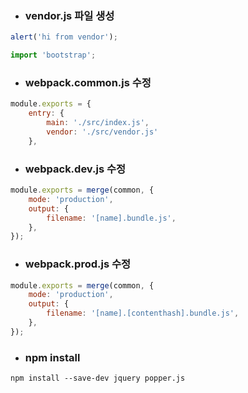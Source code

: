
- ### vendor.js 파일 생성
```javascript
alert('hi from vendor');

import 'bootstrap';
```

- ### webpack.common.js 수정
```javascript
module.exports = {
    entry: {
        main: './src/index.js',
        vendor: './src/vendor.js'
    },
```

- ### webpack.dev.js 수정
```javascript
module.exports = merge(common, {
    mode: 'production',
    output: {
        filename: '[name].bundle.js',
    },
});
```

- ### webpack.prod.js 수정
```javascript
module.exports = merge(common, {
    mode: 'production',
    output: {
        filename: '[name].[contenthash].bundle.js',
    },
});
```

- ### npm install
```
npm install --save-dev jquery popper.js
```
